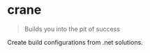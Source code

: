 crane
=====

> Builds you into the pit of success

Create build configurations from .net solutions. 
